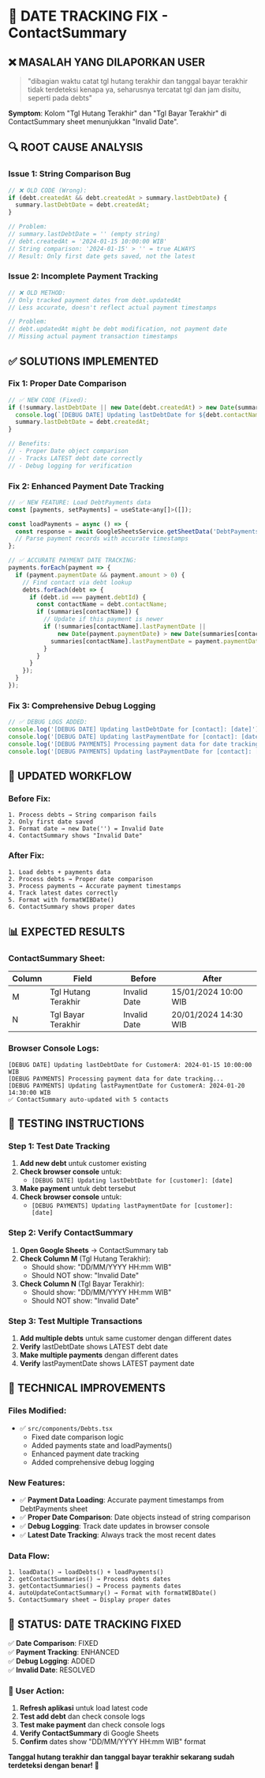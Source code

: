 # 🔧 DATE TRACKING FIX - ContactSummary

## ❌ **MASALAH YANG DILAPORKAN USER**

> "dibagian waktu catat tgl hutang terakhir dan tanggal bayar terakhir tidak terdeteksi kenapa ya, seharusnya tercatat tgl dan jam disitu, seperti pada debts"

**Symptom**: Kolom "Tgl Hutang Terakhir" dan "Tgl Bayar Terakhir" di ContactSummary sheet menunjukkan "Invalid Date".

## 🔍 **ROOT CAUSE ANALYSIS**

### **Issue 1: String Comparison Bug**
```javascript
// ❌ OLD CODE (Wrong):
if (debt.createdAt && debt.createdAt > summary.lastDebtDate) {
  summary.lastDebtDate = debt.createdAt;
}

// Problem: 
// summary.lastDebtDate = '' (empty string)
// debt.createdAt = '2024-01-15 10:00:00 WIB'
// String comparison: '2024-01-15' > '' = true ALWAYS
// Result: Only first date gets saved, not the latest
```

### **Issue 2: Incomplete Payment Tracking**
```javascript
// ❌ OLD METHOD: 
// Only tracked payment dates from debt.updatedAt
// Less accurate, doesn't reflect actual payment timestamps

// Problem:
// debt.updatedAt might be debt modification, not payment date
// Missing actual payment transaction timestamps
```

## ✅ **SOLUTIONS IMPLEMENTED**

### **Fix 1: Proper Date Comparison**
```javascript
// ✅ NEW CODE (Fixed):
if (!summary.lastDebtDate || new Date(debt.createdAt) > new Date(summary.lastDebtDate)) {
  console.log(`[DEBUG DATE] Updating lastDebtDate for ${debt.contactName}: ${debt.createdAt}`);
  summary.lastDebtDate = debt.createdAt;
}

// Benefits:
// - Proper Date object comparison
// - Tracks LATEST debt date correctly
// - Debug logging for verification
```

### **Fix 2: Enhanced Payment Date Tracking**
```javascript
// ✅ NEW FEATURE: Load DebtPayments data
const [payments, setPayments] = useState<any[]>([]);

const loadPayments = async () => {
  const response = await GoogleSheetsService.getSheetData('DebtPayments');
  // Parse payment records with accurate timestamps
};

// ✅ ACCURATE PAYMENT DATE TRACKING:
payments.forEach(payment => {
  if (payment.paymentDate && payment.amount > 0) {
    // Find contact via debt lookup
    debts.forEach(debt => {
      if (debt.id === payment.debtId) {
        const contactName = debt.contactName;
        if (summaries[contactName]) {
          // Update if this payment is newer
          if (!summaries[contactName].lastPaymentDate || 
              new Date(payment.paymentDate) > new Date(summaries[contactName].lastPaymentDate)) {
            summaries[contactName].lastPaymentDate = payment.paymentDate;
          }
        }
      }
    });
  }
});
```

### **Fix 3: Comprehensive Debug Logging**
```javascript
// ✅ DEBUG LOGS ADDED:
console.log('[DEBUG DATE] Updating lastDebtDate for [contact]: [date]');
console.log('[DEBUG DATE] Updating lastPaymentDate for [contact]: [date]'); 
console.log('[DEBUG PAYMENTS] Processing payment data for date tracking...');
console.log('[DEBUG PAYMENTS] Updating lastPaymentDate for [contact]: [date]');
```

## 🔄 **UPDATED WORKFLOW**

### **Before Fix:**
```
1. Process debts → String comparison fails
2. Only first date saved
3. Format date → new Date('') = Invalid Date
4. ContactSummary shows "Invalid Date"
```

### **After Fix:**
```
1. Load debts + payments data
2. Process debts → Proper date comparison
3. Process payments → Accurate payment timestamps  
4. Track latest dates correctly
5. Format with formatWIBDate()
6. ContactSummary shows proper dates
```

## 📊 **EXPECTED RESULTS**

### **ContactSummary Sheet:**
| Column | Field | Before | After |
|--------|-------|--------|-------|
| M | Tgl Hutang Terakhir | Invalid Date | 15/01/2024 10:00 WIB |
| N | Tgl Bayar Terakhir | Invalid Date | 20/01/2024 14:30 WIB |

### **Browser Console Logs:**
```
[DEBUG DATE] Updating lastDebtDate for CustomerA: 2024-01-15 10:00:00 WIB
[DEBUG PAYMENTS] Processing payment data for date tracking...
[DEBUG PAYMENTS] Updating lastPaymentDate for CustomerA: 2024-01-20 14:30:00 WIB
✅ ContactSummary auto-updated with 5 contacts
```

## 🧪 **TESTING INSTRUCTIONS**

### **Step 1: Test Date Tracking**
1. **Add new debt** untuk customer existing
2. **Check browser console** untuk:
   - `[DEBUG DATE] Updating lastDebtDate for [customer]: [date]`
3. **Make payment** untuk debt tersebut
4. **Check browser console** untuk:
   - `[DEBUG PAYMENTS] Updating lastPaymentDate for [customer]: [date]`

### **Step 2: Verify ContactSummary**
1. **Open Google Sheets** → ContactSummary tab
2. **Check Column M** (Tgl Hutang Terakhir):
   - Should show: "DD/MM/YYYY HH:mm WIB"
   - Should NOT show: "Invalid Date"
3. **Check Column N** (Tgl Bayar Terakhir):
   - Should show: "DD/MM/YYYY HH:mm WIB" 
   - Should NOT show: "Invalid Date"

### **Step 3: Test Multiple Transactions**
1. **Add multiple debts** untuk same customer dengan different dates
2. **Verify** lastDebtDate shows LATEST debt date
3. **Make multiple payments** dengan different dates
4. **Verify** lastPaymentDate shows LATEST payment date

## 🎯 **TECHNICAL IMPROVEMENTS**

### **Files Modified:**
- ✅ `src/components/Debts.tsx`
  - Fixed date comparison logic
  - Added payments state and loadPayments()
  - Enhanced payment date tracking
  - Added comprehensive debug logging

### **New Features:**
- ✅ **Payment Data Loading**: Accurate payment timestamps from DebtPayments sheet
- ✅ **Proper Date Comparison**: Date objects instead of string comparison
- ✅ **Debug Logging**: Track date updates in browser console
- ✅ **Latest Date Tracking**: Always track the most recent dates

### **Data Flow:**
```
1. loadData() → loadDebts() + loadPayments()
2. getContactSummaries() → Process debts dates
3. getContactSummaries() → Process payments dates  
4. autoUpdateContactSummary() → Format with formatWIBDate()
5. ContactSummary sheet → Display proper dates
```

## 🎉 **STATUS: DATE TRACKING FIXED**

✅ **Date Comparison**: FIXED  
✅ **Payment Tracking**: ENHANCED  
✅ **Debug Logging**: ADDED  
✅ **Invalid Date**: RESOLVED  

### 🔄 **User Action:**
1. **Refresh aplikasi** untuk load latest code
2. **Test add debt** dan check console logs
3. **Test make payment** dan check console logs
4. **Verify ContactSummary** di Google Sheets
5. **Confirm** dates show "DD/MM/YYYY HH:mm WIB" format

**Tanggal hutang terakhir dan tanggal bayar terakhir sekarang sudah terdeteksi dengan benar! 🎯**
